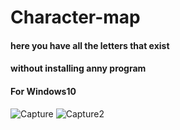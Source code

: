 # Character-map

#### here you have all the letters that exist
#### without installing anny program
#### For Windows10

![Capture](https://user-images.githubusercontent.com/62477193/92609937-6bd0bb80-f2b7-11ea-92b8-2d40f8fff616.PNG)
![Capture2](https://user-images.githubusercontent.com/62477193/92642148-1361e400-f2e0-11ea-9d9b-6d248e19b0e3.PNG)

